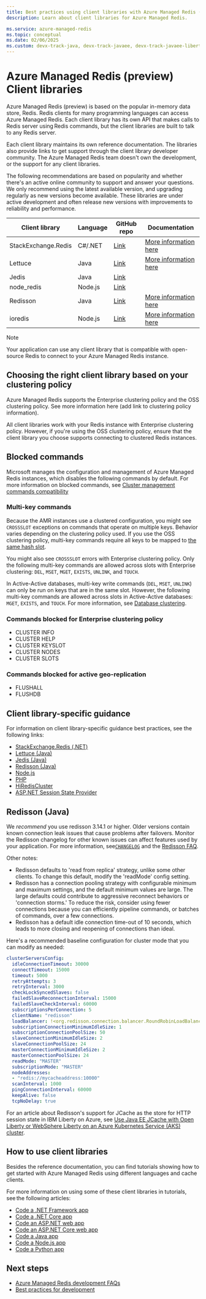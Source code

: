 ```yaml
---
title: Best practices using client libraries with Azure Managed Redis (preview)
description: Learn about client libraries for Azure Managed Redis.

ms.service: azure-managed-redis
ms.topic: conceptual
ms.date: 02/06/2025
ms.custom: devx-track-java, devx-track-javaee, devx-track-javaee-liberty, devx-track-javaee-liberty-aks, devx-track-extended-java, ignite-2024
---
```


# Azure Managed Redis (preview) Client libraries

Azure Managed Redis (preview) is based on the popular in-memory data store, Redis. Redis clients for many programming languages can access Azure Managed Redis. Each client library has its own API that makes calls to Redis server using Redis commands, but the client libraries are built to talk to any Redis server.

Each client library maintains its own reference documentation. The libraries also provide links to get support through the client library developer community. The Azure Managed Redis team doesn't own the development, or the support for any client libraries.

The following recommendations are based on popularity and whether there's an active online community to support and answer your questions. We only recommend using the latest available version, and upgrading regularly as new versions become available. These libraries are under active development and often release new versions with improvements to reliability and performance.

| **Client library**        | **Language** | **GitHub** **repo**                                                 | **Documentation**                                                                    |
|---------------------------|--------------|---------------------------------------------------------------------|--------------------------------------------------------------------------------------|
| StackExchange.Redis       | C#/.NET      | [Link](https://github.com/StackExchange/StackExchange.Redis)        | [More information here](https://stackexchange.github.io/StackExchange.Redis/)        |
| Lettuce                   | Java         | [Link](https://github.com/lettuce-io/)                              | [More information here](https://lettuce.io/)                                         |
| Jedis                     | Java         | [Link](https://github.com/redis/jedis)                              |                                                                                      |
| node_redis                | Node.js      | [Link](https://github.com/redis/node-redis)                         |                                                                                      |
| Redisson                  | Java         | [Link](https://github.com/redisson/redisson)                        | [More information here](https://redisson.org/)                                       |
| ioredis                   | Node.js      | [Link](https://github.com/luin/ioredis)                             | [More information here](https://ioredis.readthedocs.io/en/stable/API/)               |

> [!NOTE]
> Your application can use any client library that is compatible with open-source Redis to connect to your Azure Managed Redis instance.

## Choosing the right client library based on your clustering policy

Azure Managed Redis supports the Enterprise clustering policy and the OSS clustering policy. See more information here (add link to clustering policy information).

All client libraries work with your Redis instance with Enterprise clustering policy. However, if you're using the OSS clustering policy, ensure that the client library you choose supports connecting to clustered Redis instances.

## Blocked commands

Microsoft manages the configuration and management of Azure Managed Redis instances, which disables the following commands by default. For more information on blocked commands, see [Cluster management commands compatibility](https://redis.io/docs/latest/operate/rs/references/compatibility/commands/cluster/)

### Multi-key commands

Because the AMR instances use a clustered configuration, you might see `CROSSSLOT` exceptions on commands that operate on multiple keys. Behavior varies depending on the clustering policy used. If you use the OSS clustering policy, multi-key commands require all keys to be mapped to [the same hash slot](https://redis.io/docs/latest/operate/rs/databases/configure/oss-cluster-api/#multi-key-command-support).

You might also see `CROSSSLOT` errors with Enterprise clustering policy. Only the following multi-key commands are allowed across slots with Enterprise clustering: `DEL`, `MSET`, `MGET`, `EXISTS`, `UNLINK`, and `TOUCH`.

In Active-Active databases, multi-key write commands (`DEL`, `MSET`, `UNLINK`) can only be run on keys that are in the same slot. However, the following multi-key commands are allowed across slots in Active-Active databases: `MGET`, `EXISTS`, and `TOUCH`. For more information, see [Database clustering](https://redis.io/docs/latest/operate/rs/databases/durability-ha/clustering/#multikey-operations).

### Commands blocked for Enterprise clustering policy

- CLUSTER INFO
- CLUSTER HELP
- CLUSTER KEYSLOT
- CLUSTER NODES
- CLUSTER SLOTS

### Commands blocked for active geo-replication

- FLUSHALL
- FLUSHDB

## Client library-specific guidance

For information on client library-specific guidance best practices, see the following links:

- [StackExchange.Redis (.NET)](../cache-best-practices-connection.md#using-forcereconnect-with-stackexchangeredis)
- [Lettuce (Java)](https://github.com/Azure/AzureCacheForRedis/blob/main/Lettuce%20Best%20Practices.md)
- [Jedis (Java)](https://gist.github.com/JonCole/925630df72be1351b21440625ff2671f#file-redis-bestpractices-java-jedis-md)
- [Redisson (Java)](../cache-best-practices-client-libraries.md#redisson-java)
- [Node.js](https://gist.github.com/JonCole/925630df72be1351b21440625ff2671f#file-redis-bestpractices-node-js-md)
- [PHP](https://gist.github.com/JonCole/925630df72be1351b21440625ff2671f#file-redis-bestpractices-php-md)
- [HiRedisCluster](https://github.com/Azure/AzureCacheForRedis/blob/main/HiRedisCluster%20Best%20Practices.md)
- [ASP.NET Session State Provider](https://gist.github.com/JonCole/925630df72be1351b21440625ff2671f#file-redis-bestpractices-session-state-provider-md)

## Redisson (Java)

We _recommend_ you  use redisson 3.14.1 or higher. Older versions contain known connection leak issues that cause problems after failovers. Monitor the Redisson changelog for other known issues can affect features used by your application. For more information, see[`CHANGELOG`](https://github.com/redisson/redisson/blob/master/CHANGELOG.md) and the [Redisson FAQ](https://github.com/redisson/redisson/wiki/16.-FAQ).

Other notes:

- Redisson defaults to 'read from replica' strategy, unlike some other clients. To change this default, modify the 'readMode' config setting.
- Redisson has a connection pooling strategy with configurable minimum and maximum settings, and the default minimum values are large. The large defaults could contribute to aggressive reconnect behaviors or 'connection storms.' To reduce the risk, consider using fewer connections because you can efficiently pipeline commands, or batches of commands, over a few connections.
- Redisson has a default idle connection time-out of 10 seconds, which leads to more closing and reopening of connections than ideal.

Here's a recommended baseline configuration for cluster mode that you can modify as needed:

```yml
clusterServersConfig:
  idleConnectionTimeout: 30000
  connectTimeout: 15000
  timeout: 5000
  retryAttempts: 3
  retryInterval: 3000
  checkLockSyncedSlaves: false
  failedSlaveReconnectionInterval: 15000
  failedSlaveCheckInterval: 60000
  subscriptionsPerConnection: 5
  clientName: "redisson"
  loadBalancer: !<org.redisson.connection.balancer.RoundRobinLoadBalancer> {}
  subscriptionConnectionMinimumIdleSize: 1
  subscriptionConnectionPoolSize: 50
  slaveConnectionMinimumIdleSize: 2
  slaveConnectionPoolSize: 24
  masterConnectionMinimumIdleSize: 2
  masterConnectionPoolSize: 24
  readMode: "MASTER"
  subscriptionMode: "MASTER"
  nodeAddresses:
  - "redis://mycacheaddress:10000"
  scanInterval: 1000
  pingConnectionInterval: 60000
  keepAlive: false
  tcpNoDelay: true
```

For an article about Redisson's support for JCache as the store for HTTP session state in IBM Liberty on Azure, see [Use Java EE JCache with Open Liberty or WebSphere Liberty on an Azure Kubernetes Service (AKS) cluster](/azure/developer/java/ee/how-to-deploy-java-liberty-jcache).

## How to use client libraries

Besides the reference documentation, you can find tutorials showing how to get started with Azure Managed Redis using different languages and cache clients.

For more information on using some of these client libraries in tutorials, see the following articles:

- [Code a .NET Framework app](../cache-dotnet-how-to-use-azure-redis-cache.md)
- [Code a .NET Core app](../cache-dotnet-core-quickstart.md)
- [Code an ASP.NET web app](../cache-web-app-howto.md)
- [Code an ASP.NET Core web app](../cache-web-app-aspnet-core-howto.md)
- [Code a Java app](../cache-java-get-started.md)
- [Code a Node.js app](../cache-nodejs-get-started.md)
- [Code a Python app](../cache-python-get-started.md)

## Next steps

- [Azure Managed Redis development FAQs](managed-redis-development-faq.yml)
- [Best practices for development](managed-redis-best-practices-development.md)
